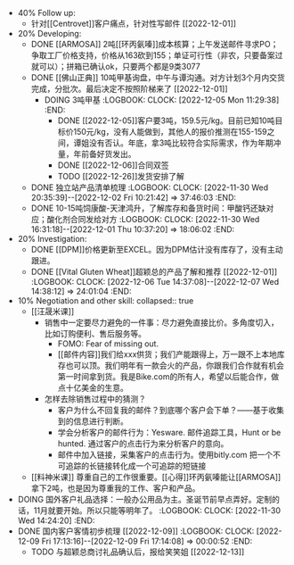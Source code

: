 - 40% Follow up:
	- 针对[[Centrovet]]客户痛点，针对性写邮件 [[2022-12-01]]
- 20% Developing:
	- DONE [[ARMOSA]] 2吨[[环丙氨嗪]]成本核算；上午发送邮件寻求PO；争取工厂价格支持，价格从163砍到155；单证可行性（非农，只要备案过就可以）；拼箱已确认ok，只要两个都是9类3077
	- DONE [[佛山正典]] 10吨甲基询盘，中午与谭沟通。对方计划3个月内交货完成，分批次。最后决定不按照阶梯来了 [[2022-12-01]]
		- DOING 3吨甲基
		  :LOGBOOK:
		  CLOCK: [2022-12-05 Mon 11:29:38]
		  :END:
			- DONE [[2022-12-05]]客户要3吨，159.5元/kg。目前已知10吨目标价150元/kg，没有人能做到，其他人的报价推测在155-159之间，谭姐没有否认。年底，拿3吨比较符合实际需求，作为年期冲量，年前备好货发出。
			- DONE [[2022-12-06]]合同双签
			- TODO [[2022-12-26]]发货安排了解
	- DONE 独立站产品清单梳理
	  :LOGBOOK:
	  CLOCK: [2022-11-30 Wed 20:35:39]--[2022-12-02 Fri 10:21:42] =>  37:46:03
	  :END:
	- DONE 10-15吨饲康酸-天津鸿升，了解库存和备货时间：甲酸钙还缺对应；酸化剂合同发给对方
	  :LOGBOOK:
	  CLOCK: [2022-11-30 Wed 16:31:18]--[2022-12-01 Thu 10:37:20] =>  18:06:02
	  :END:
- 20% Investigation:
	- DONE [[DPM]]价格更新至EXCEL。因为DPM估计没有库存了，没有主动跟进。
	- DONE [[Vital Gluten Wheat]]超颖总的产品了解和推荐 [[2022-12-01]]
	  :LOGBOOK:
	  CLOCK: [2022-12-06 Tue 14:37:08]--[2022-12-07 Wed 14:38:12] =>  24:01:04
	  :END:
- 10% Negotiation and other skill:
  collapsed:: true
	- [[汪晟米课]]
		- 销售中一定要尽力避免的一件事：尽力避免直接比价。多角度切入，比如订购便利、售后服务等。
			- FOMO: Fear of missing out.
			- [[邮件内容]]我们给xxx供货；我们产能跟得上，万一跟不上本地库存也可以顶。我们明年有一款会火的产品，你跟我们合作就有机会第一时间拿到货。我是Bike.com的所有人，希望以后能合作，做点十亿美金的生意。
		- 怎样去除销售过程中的猜测？
			- 客户为什么不回复我的邮件？到底哪个客户会下单？——基于收集到的信息进行判断。
			- 学会分析客户的邮件行为：Yesware. 邮件追踪工具，Hunt or be hunted. 通过客户的点击行为来分析客户的意向。
			- 邮件中加入链接，采集客户的点击行为。使用bitly.com 把一个不可追踪的长链接转化成一个可追踪的短链接
	- [[料神米课]] 尊重自己的工作很重要。[[心得]]环丙氨嗪能让[[ARMOSA]]拿下2吨，也是因为尊重我的工作、客户和产品。
- DOING 国外客户礼品选择：一般办公用品为主。圣诞节前早点弄好。定制的话，11月就要开始。所以只能等明年了。
  :LOGBOOK:
  CLOCK: [2022-11-30 Wed 14:24:20]
  :END:
- DONE 国内客户客情初步梳理 [[2022-12-09]]
  :LOGBOOK:
  CLOCK: [2022-12-09 Fri 17:13:16]--[2022-12-09 Fri 17:14:08] =>  00:00:52
  :END:
	- TODO 与超颖总商讨礼品确认后，报给笑笑姐 [[2022-12-13]]